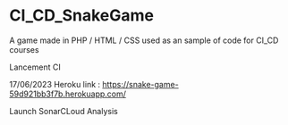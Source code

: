 # CI_CD_SnakeGame
A game made in PHP / HTML / CSS used as an sample of code for CI_CD courses

Lancement CI

17/06/2023 Heroku link : https://snake-game-59d921bb3f7b.herokuapp.com/

Launch SonarCLoud Analysis
